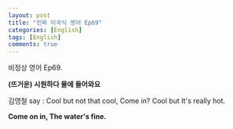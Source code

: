 ```yaml
---
layout: post
title: "진짜 미국식 영어 Ep69"
categories: [English]
tags: [English]
comments: true
---
```


비정상 영어 Ep69.

<b>&#40;뜨거운&#41; 시원하다 물에 들어와요</b>

김영철 say : Cool but not that cool, Come in? 
Cool but It's really hot.

<b>Come on in, The water's fine.</b>
